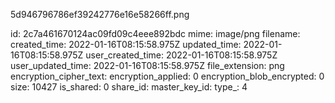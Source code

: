 5d946796786ef39242776e16e58266ff.png

id: 2c7a461670124ac09fd09c4eee892bdc
mime: image/png
filename: 
created_time: 2022-01-16T08:15:58.975Z
updated_time: 2022-01-16T08:15:58.975Z
user_created_time: 2022-01-16T08:15:58.975Z
user_updated_time: 2022-01-16T08:15:58.975Z
file_extension: png
encryption_cipher_text: 
encryption_applied: 0
encryption_blob_encrypted: 0
size: 10427
is_shared: 0
share_id: 
master_key_id: 
type_: 4